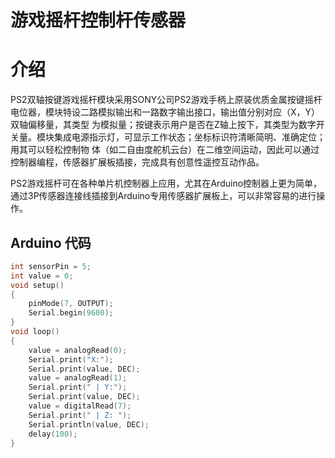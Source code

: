 # 游戏摇杆控制杆传感器

# 介绍

PS2双轴按键游戏摇杆模块采用SONY公司PS2游戏手柄上原装优质金属按键摇杆电位器，模块特设二路模拟输出和一路数字输出接口，输出值分别对应（X，Y）双轴偏移量，其类型 为模拟量；按键表示用户是否在Z轴上按下，其类型为数字开关量。模块集成电源指示灯，可显示工作状态；坐标标识符清晰简明、准确定位；用其可以轻松控制物 体（如二自由度舵机云台）在二维空间运动，因此可以通过控制器编程，传感器扩展板插接，完成具有创意性遥控互动作品。

PS2游戏摇杆可在各种单片机控制器上应用，尤其在Arduino控制器上更为简单，通过3P传感器连接线插接到Arduino专用传感器扩展板上，可以非常容易的进行操作。

## Arduino 代码

```cpp
int sensorPin = 5; 
int value = 0; 
void setup() 
{
    pinMode(7, OUTPUT); 
    Serial.begin(9600); 
}
void loop() 
{ 
    value = analogRead(0); 
    Serial.print("X:");
    Serial.print(value, DEC); 
    value = analogRead(1); 
    Serial.print(" | Y:"); 
    Serial.print(value, DEC);
    value = digitalRead(7); 
    Serial.print(" | Z: "); 
    Serial.println(value, DEC); 
    delay(100);
}
```



